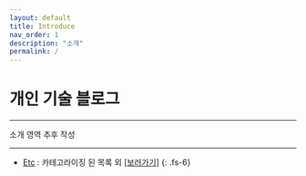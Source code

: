 ```yaml
---
layout: default
title: Introduce
nav_order: 1
description: "소개"
permalink: /
---
```



# **개인 기술 블로그**

---
 소개 영역 추후 작성

---
 - [Etc](/etc) : 카테고라이징 된 목록 외 [[보러가기]](/etc)
{: .fs-6}